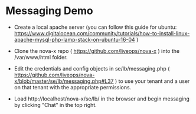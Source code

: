 # Messaging Demo

* Create a local apache server (you can follow this guide for ubuntu: https://www.digitalocean.com/community/tutorials/how-to-install-linux-apache-mysql-php-lamp-stack-on-ubuntu-16-04 )

* Clone the nova-x repo ( https://github.com/liveops/nova-x ) into the /var/www/html folder.

* Edit the credentials and config objects in se/lb/messaging.php ( https://github.com/liveops/nova-x/blob/master/se/lb/messaging.php#L37 ) to use your tenant and a user on that tenant with the appropriate permissions.

* Load http://localhost/nova-x/se/lb/ in the browser and begin messaging by clicking "Chat" in the top right.
